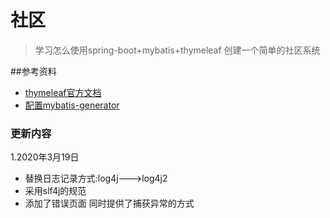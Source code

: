# 社区
> 学习怎么使用spring-boot+mybatis+thymeleaf 创建一个简单的社区系统

##参考资料
+ [thymeleaf官方文档](https://www.thymeleaf.org/doc/tutorials/3.0/usingthymeleaf.html#introducing-thymeleaf)
+ [配置mybatis-generator](https://www.jianshu.com/p/b519e9ef605f)
### 更新内容
1.2020年3月19日
  + 替换日志记录方式:log4j--->log4j2
  + 采用slf4j的规范 
  + 添加了错误页面 同时提供了捕获异常的方式
  
